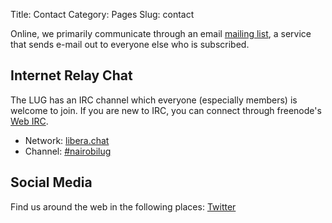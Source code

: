 Title: Contact
Category: Pages
Slug: contact

Online, we primarily communicate through an email [mailing list]({filename}/pages/mailing-list.md), a service that sends e-mail out to everyone else who is subscribed.

## Internet Relay Chat

The LUG has an IRC channel which everyone (especially members) is welcome to join. If you are new to IRC, you can connect through freenode's [Web IRC](https://web.libera.chat/?channels=#nairobilug).

- Network: [libera.chat](https://libera.chat)
- Channel: [#nairobilug](irc://libera.chat/#nairobilug)

## Social Media

Find us around the web in the following places: [Twitter](https://twitter.com/nairobilug)
